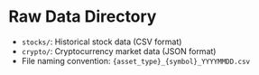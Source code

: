 # Raw Data Directory

- `stocks/`: Historical stock data (CSV format)
- `crypto/`: Cryptocurrency market data (JSON format)
- File naming convention: `{asset_type}_{symbol}_YYYYMMDD.csv`
